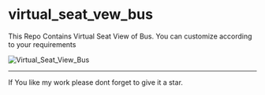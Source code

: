 # virtual_seat_vew_bus

This Repo Contains Virtual Seat View of Bus. You can customize according to your requirements

![Virtual_Seat_View_Bus](https://user-images.githubusercontent.com/59247598/111995012-77425080-8b3e-11eb-80b1-7f50c6746b2f.gif)


*******

If You like my work please dont forget to give it a star.

